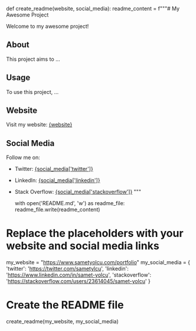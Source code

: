 def create_readme(website, social_media):
    readme_content = f"""# My Awesome Project

Welcome to my awesome project!

## About

This project aims to ...

## Usage

To use this project, ...

## Website

Visit my website: [{website}](https://www.sametyolcu.com/portfolio)

## Social Media

Follow me on:
- Twitter: [{social_media['twitter']}]({social_media['twitter']})
- LinkedIn: [{social_media['linkedin']}]({social_media['linkedin']})
- Stack Overflow: [{social_media['stackoverflow']}]({social_media['stackoverflow']})
"""

    with open('README.md', 'w') as readme_file:
        readme_file.write(readme_content)

# Replace the placeholders with your website and social media links
my_website = "https://www.sametyolcu.com/portfolio"
my_social_media = {
    'twitter': 'https://twitter.com/sametylcu',
    'linkedin': 'https://www.linkedin.com/in/samet-yolcu',
    'stackoverflow': 'https://stackoverflow.com/users/23614045/samet-yolcu'
}

# Create the README file
create_readme(my_website, my_social_media)




